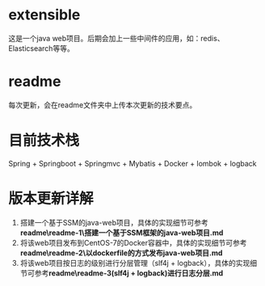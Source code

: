 # extensible
这是一个java web项目。后期会加上一些中间件的应用，如：redis、Elasticsearch等等。
# readme
每次更新，会在readme文件夹中上传本次更新的技术要点。
# 目前技术栈
Spring + Springboot + Springmvc + Mybatis + Docker + lombok + logback
# 版本更新详解
1. 搭建一个基于SSM的java-web项目，具体的实现细节可参考**readme\readme-1\搭建一个基于SSM框架的java-web项目.md**
2. 将该web项目发布到CentOS-7的Docker容器中，具体的实现细节可参考**readme\readme-2\以dockerfile的方式发布java-web项目.md**
3. 将该web项目按日志的级别进行分层管理（slf4j + logback），具体的实现细节可参考**readme\readme-3\(slf4j + logback)进行日志分层.md**

